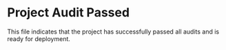 # Project Audit Passed

This file indicates that the project has successfully passed all audits and is ready for deployment.